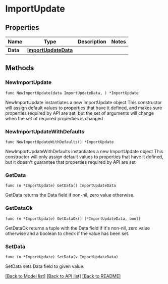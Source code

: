 # ImportUpdate

## Properties

Name | Type | Description | Notes
------------ | ------------- | ------------- | -------------
**Data** | [**ImportUpdateData**](ImportUpdateData.md) |  | 

## Methods

### NewImportUpdate

`func NewImportUpdate(data ImportUpdateData, ) *ImportUpdate`

NewImportUpdate instantiates a new ImportUpdate object
This constructor will assign default values to properties that have it defined,
and makes sure properties required by API are set, but the set of arguments
will change when the set of required properties is changed

### NewImportUpdateWithDefaults

`func NewImportUpdateWithDefaults() *ImportUpdate`

NewImportUpdateWithDefaults instantiates a new ImportUpdate object
This constructor will only assign default values to properties that have it defined,
but it doesn't guarantee that properties required by API are set

### GetData

`func (o *ImportUpdate) GetData() ImportUpdateData`

GetData returns the Data field if non-nil, zero value otherwise.

### GetDataOk

`func (o *ImportUpdate) GetDataOk() (*ImportUpdateData, bool)`

GetDataOk returns a tuple with the Data field if it's non-nil, zero value otherwise
and a boolean to check if the value has been set.

### SetData

`func (o *ImportUpdate) SetData(v ImportUpdateData)`

SetData sets Data field to given value.



[[Back to Model list]](../README.md#documentation-for-models) [[Back to API list]](../README.md#documentation-for-api-endpoints) [[Back to README]](../README.md)


